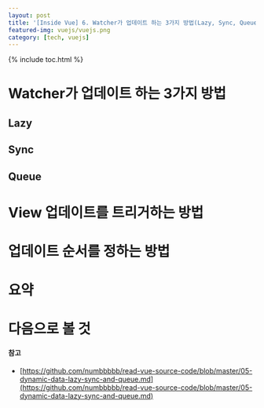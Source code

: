 ```yaml
---
layout: post
title: '[Inside Vue] 6. Watcher가 업데이트 하는 3가지 방법(Lazy, Sync, Queue)'
featured-img: vuejs/vuejs.png
category: [tech, vuejs]
---
```

{% include toc.html %}

# Watcher가 업데이트 하는 3가지 방법

## Lazy

## Sync

## Queue

# View 업데이트를 트리거하는 방법

# 업데이트 순서를 정하는 방법

# 요약

# 다음으로 볼 것

#### 참고
- [https://github.com/numbbbbb/read-vue-source-code/blob/master/05-dynamic-data-lazy-sync-and-queue.md](https://github.com/numbbbbb/read-vue-source-code/blob/master/05-dynamic-data-lazy-sync-and-queue.md)

